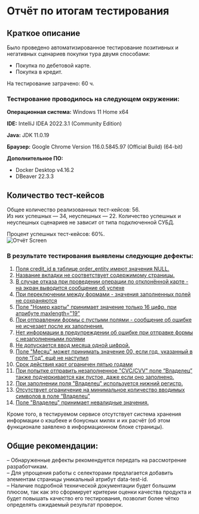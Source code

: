 # Отчёт по итогам тестирования
## Краткое описание
Было проведено автоматизированное тестирование позитивных и негативных сценариев покупки
тура двумя способами:
- Покупка по дебетовой карте.
- Покупка в кредит.

На тестирование затрачено: 60 ч.

### Тестирование проводилось на следующем окружении:

**Операционная система:** Windows 11 Home x64

**IDE:** IntelliJ IDEA 2022.3.1 (Community Edition)

**Java:** JDK 11.0.19

**Браузер:** Google Chrome Version 116.0.5845.97 (Official Build) (64-bit)

**Дополнительное ПО:**
- Docker Desktop v4.16.2
- DBeaver 22.3.3

## Количество тест-кейсов



Общее количество реализованных тест-кейсов: 56.  
Из них успешных — 34, неуспешных — 22.
Количество успешных и неуспешных сценариев не зависит от типа подключенной СУБД.

Процент успешных тест-кейсов: 60%.  
![Отчёт Screen](https://github.com/Rbghero/Diploma/assets/122157908/730a085a-ffc8-4004-aaf2-b89d31e0477b)

### **В результате тестирования выявлены следующие дефекты:**

1. [Поля credit_id в таблице order_entity имеют значения NULL.](https://github.com/Rbghero/Diploma/issues/1)
2. [Название вкладки не соответствует содержимому страницы.](https://github.com/Rbghero/Diploma/issues/2)
3. [В случае отказа при проведении операции по отклонённой карте - на экран выводится сообщение об успехе](https://github.com/Rbghero/Diploma/issues/3)
4. [При переключении между формами - значения заполненных полей не сохраняются](https://github.com/Rbghero/Diploma/issues/4)
5. [Поле "Номер карты" принимает значение только 16 цифр, при атрибуте maxlength="19"](https://github.com/Rbghero/Diploma/issues/5)
6. [При отправлении формы с пустыми полями - сообщение об ошибке не исчезает после их заполнения.](https://github.com/Rbghero/Diploma/issues/6)
7. [Нет информации в предупреждении об ошибке при отправке формы с незаполненными полями](https://github.com/Rbghero/Diploma/issues/7)
8. [Не допускается ввод месяца одной цифрой. ](https://github.com/Rbghero/Diploma/issues/8)
9. [Поле "Месяц" может принимать значение 00, если год, указанный в поле “Год”, ещё не наступил](https://github.com/Rbghero/Diploma/issues/9)
10. [Cрок действия карт ограничен пятью годами](https://github.com/Rbghero/Diploma/issues/10)
11. [При попытке отправить незаполненное "CVC/CVV" поле “Владелец” также подчеркивается как пустое, даже если оно заполнено.](https://github.com/Rbghero/Diploma/issues/11)
12. [При заполнении поля "Владелец" используется нижний регистр. ](https://github.com/Rbghero/Diploma/issues/12)
13. [Отсутствует ограничение на минимальное количество вводимых символов в поле “Владелец”](https://github.com/Rbghero/Diploma/issues/13)
14. [Поле "Владелец" принимает невалидные значения.](https://github.com/Rbghero/Diploma/issues/14)

Кроме того, в тестируемом сервисе отсутствует система хранения информации о кэшбеке и бонусных милях и их расчёт (об этом функционале заявлено в информационном блоке страницы).

## Общие рекомендации:
– Обнаруженные дефекты рекомендуется передать на рассмотрение разработчикам.  
– Для  упрощения работы с селекторами предлагается добавить элементам страницы уникальный атрибут  data-test-id.  
– Наличие подробной технической документации будет большим плюсом, так как это сформирует критерии оценки качества продукта и будет повышать качество его тестирования, позволит более чётко определять ожидаемый результат проверок.

